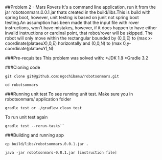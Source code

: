 ##Problem 2 - Mars Rovers
It's a command line application, run it from the jar robotsonmars.0.0.1.jar thats created in the build/libs.This is build with spring boot, however, unit testing is based on junit not spring boot testing.An assumption has been made that the input file with rover instructions, won't have mistakes, however, if it does happen to have either invalid instructions or cardinal point, that robot/rover will be skipped. The robot will only move within the rectangular bounded by (0,0,E) to (max x-coordinate(plataeuX),0,E) horizontally and (0,0,N) to (max 0,y-coordinate(plataeuY),N)

###Pre-requisites
This problem was solved with:
*JDK 1.8 
*Gradle 3.2

###Cloning code
```
git clone git@github.com:ngochibamu/robotsonmars.git
```
```
cd robotsonmars
```

###Running unit test 
To see running unit test. Make sure you in robotsonmars/ application folder
```
gradle test or ./gradlew clean test
```

To run unit test again 
```
gradle test --rerun-tasks``
```

###Building and running app
```
cp build/libs/robotsonmars.0.0.1.jar .
```

```
java -jar robotsonmars-0.0.1.jar [instruction file]
```

